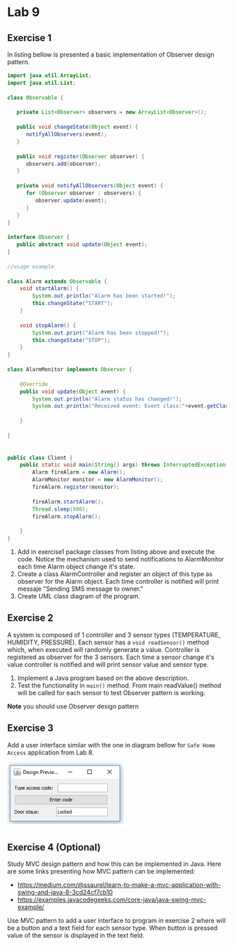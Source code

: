 # Lab 9

## Exercise 1 

In listing bellow is presented a basic implementation of Observer design pattern. 

```java
import java.util.ArrayList;
import java.util.List;
 
class Observable {
 
   private List<Observer> observers = new ArrayList<Observer>();
 
   public void changeState(Object event) {
      notifyAllObservers(event);
   }
 
   public void register(Observer observer) {
      observers.add(observer);		
   }
 
   private void notifyAllObservers(Object event) {
      for (Observer observer : observers) {
         observer.update(event);
      }
   } 	
}
 
interface Observer {
   public abstract void update(Object event);
}
 
//usage example
 
class Alarm extends Observable {
    void startAlarm() {
        System.out.println("Alarm has been started!");
        this.changeState("START");
    }
 
    void stopAlarm() {
        System.out.print("Alarm has been stopped!");
        this.changeState("STOP");
    }
}
 
class AlarmMonitor implements Observer {
 
    @Override
    public void update(Object event) {
        System.out.println("Alarm status has changed!");
        System.out.println("Received event: Event class:"+event.getClass()+":"+event.toString());
 
    }
 
}
 
 
public class Client {
    public static void main(String[] args) throws InterruptedException{
        Alarm fireAlarm = new Alarm();
        AlarmMonitor monitor = new AlarmMonitor();
        fireAlarm.register(monitor);
 
        fireAlarm.startAlarm();
        Thread.sleep(500);
        fireAlarm.stopAlarm();
 
    }
}
```

1. Add  in exercise1 package classes from listing above and execute the code. Notice the mechanism used to send notifications to AlarmMonitor each time Alarm object change it's state. 
2. Create a class AlarmController and register an object of this type as observer for the Alarm object. Each time controller is notified will print messaje "Sending SMS message to owner."
3. Create UML class diagram of the program.   

## Exercise 2
A system is composed of 1 controller and 3 sensor types (TEMPERATURE, HUMIDITY, PRESSURE). Each sensor has a `void readSensor()` method which, when executed will randomly generate a value. 
Controller is registered as observer for the 3 sensors. Each time a sensor change it's value controller is notified and will print sensor value and sensor type.  

1. Implement a Java program based on the above description.
2. Test the functionality in `main()` method. From main readValue() method will be called for each sensor to test Observer pattern is working.

**Note** you should use Observer design pattern  

## Exercise 3

Add a user interface similar with the one in diagram bellow for `Safe Home Access` application from Lab 8.

![alt text](./docs/door_ui.png)

## Exercise 4 (Optional)

Study MVC design pattern and how this can be implemented in Java. Here are some links presenting how MVC pattern can be implemented:
- https://medium.com/@ssaurel/learn-to-make-a-mvc-application-with-swing-and-java-8-3cd24cf7cb10 
- https://examples.javacodegeeks.com/core-java/java-swing-mvc-example/ 

Use MVC pattern to add a user interface to program in exercise 2 where will be a button and a text field for each sensor type. When button is pressed value of the sensor is displayed in the text field.

